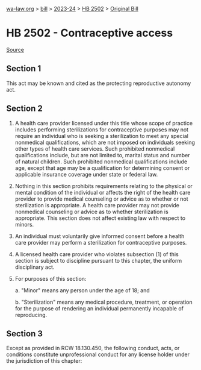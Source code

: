 [wa-law.org](/) > [bill](/bill/) > [2023-24](/bill/2023-24/) > [HB 2502](/bill/2023-24/hb/2502/) > [Original Bill](/bill/2023-24/hb/2502/1/)

# HB 2502 - Contraceptive access

[Source](http://lawfilesext.leg.wa.gov/biennium/2023-24/Pdf/Bills/House%20Bills/2502.pdf)

## Section 1
This act may be known and cited as the protecting reproductive autonomy act.

## Section 2
1. A health care provider licensed under this title whose scope of practice includes performing sterilizations for contraceptive purposes may not require an individual who is seeking a sterilization to meet any special nonmedical qualifications, which are not imposed on individuals seeking other types of health care services. Such prohibited nonmedical qualifications include, but are not limited to, marital status and number of natural children. Such prohibited nonmedical qualifications include age, except that age may be a qualification for determining consent or applicable insurance coverage under state or federal law.

2. Nothing in this section prohibits requirements relating to the physical or mental condition of the individual or affects the right of the health care provider to provide medical counseling or advice as to whether or not sterilization is appropriate. A health care provider may not provide nonmedical counseling or advice as to whether sterilization is appropriate. This section does not affect existing law with respect to minors.

3. An individual must voluntarily give informed consent before a health care provider may perform a sterilization for contraceptive purposes.

4. A licensed health care provider who violates subsection (1) of this section is subject to discipline pursuant to this chapter, the uniform disciplinary act.

5. For purposes of this section:

    a. "Minor" means any person under the age of 18; and

    b. "Sterilization" means any medical procedure, treatment, or operation for the purpose of rendering an individual permanently incapable of reproducing.

## Section 3
Except as provided in RCW 18.130.450, the following conduct, acts, or conditions constitute unprofessional conduct for any license holder under the jurisdiction of this chapter:
